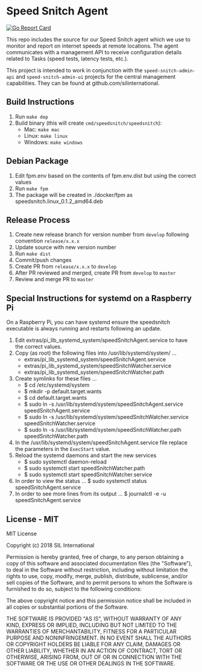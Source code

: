 # Speed Snitch Agent

[![Go Report Card](https://goreportcard.com/badge/github.com/silinternational/speed-snitch-agent)](https://goreportcard.com/report/github.com/silinternational/speed-snitch-agent)

This repo includes the source for our Speed Snitch agent which we use to monitor and report on internet speeds
at remote locations. The agent communicates with a management API to receive configuration details related to Tasks 
(speed tests, latency tests, etc.). 

This project is intended to work in conjunction with the `speed-snitch-admin-api` and `speed-snitch-admin-ui` projects
for the central management capabilities.  They can be found at github.com/silinternational.

## Build Instructions
1. Run `make dep`
2. Build binary (this will create `cmd/speedsnitch/speedsnitch`):
    - Mac: `make mac`
    - Linux: `make linux`
    - Windows: `make windows`

## Debian Package
1. Edit fpm.env based on the contents of fpm.env.dist but using the correct values
2. Run `make fpm`
3. The package will be created in ./docker/fpm as speedsnitch.linux_0.1.2_amd64.deb

## Release Process
1. Create new release branch for version number from `develop` following convention `release/x.x.x`
2. Update source with new version number
3. Run `make dist`
4. Commit/push changes
5. Create PR from `release/x.x.x` to `develop`
6. After PR reviewed and merged, create PR from `develop` to `master`
7. Review and merge PR to `master`


## Special Instructions for systemd on a Raspberry Pi
On a Raspberry Pi, you can have systemd ensure the speedsnitch executable is always running and
restarts following an update.

1. Edit extras/pi_lib_systemd_system/speedSnitchAgent.service to have the correct values.
2. Copy (as root) the following files into /usr/lib/systemd/system/ ...
    - extras/pi_lib_systemd_system/speedSnitchAgent.service
    - extras/pi_lib_systemd_system/speedSnitchWatcher.service
    - extras/pi_lib_systemd_system/speedSnitchWatcher.path
3. Create symlinks for these files ...
    - $ cd /etc/systemd/system
    - $ mkdir -p default.target.wants
    - $ cd default.target.wants
    - $ sudo ln -s /usr/lib/systemd/system/speedSnitchAgent.service speedSnitchAgent.service
    - $ sudo ln -s /usr/lib/systemd/system/speedSnitchWatcher.service speedSnitchWatcher.service
    - $ sudo ln -s /usr/lib/systemd/system/speedSnitchWatcher.path speedSnitchWatcher.path
4. In the /usr/lib/systemd/system/speedSnitchAgent.service file replace the parameters in the `ExecStart` value.
6. Reload the systemd daemons and start the new services
    - $ sudo systemctl daemon-reload
    - $ sudo systemctl start speedSnitchWatcher.path
    - $ sudo systemctl start speedSnitchWatcher.service
7. In order to view the status ... $ sudo systemctl status speedSnitchAgent.service
8. In order to see more lines from its output ... $ journalctl -e -u speedSnitchAgent.service


## License - MIT
MIT License

Copyright (c) 2018 SIL International

Permission is hereby granted, free of charge, to any person obtaining a copy
of this software and associated documentation files (the "Software"), to deal
in the Software without restriction, including without limitation the rights
to use, copy, modify, merge, publish, distribute, sublicense, and/or sell
copies of the Software, and to permit persons to whom the Software is
furnished to do so, subject to the following conditions:

The above copyright notice and this permission notice shall be included in all
copies or substantial portions of the Software.

THE SOFTWARE IS PROVIDED "AS IS", WITHOUT WARRANTY OF ANY KIND, EXPRESS OR
IMPLIED, INCLUDING BUT NOT LIMITED TO THE WARRANTIES OF MERCHANTABILITY,
FITNESS FOR A PARTICULAR PURPOSE AND NONINFRINGEMENT. IN NO EVENT SHALL THE
AUTHORS OR COPYRIGHT HOLDERS BE LIABLE FOR ANY CLAIM, DAMAGES OR OTHER
LIABILITY, WHETHER IN AN ACTION OF CONTRACT, TORT OR OTHERWISE, ARISING FROM,
OUT OF OR IN CONNECTION WITH THE SOFTWARE OR THE USE OR OTHER DEALINGS IN THE
SOFTWARE.